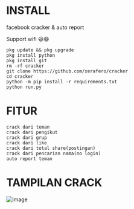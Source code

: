 # INSTALL
facebook cracker &amp; auto report

Support wifi 😃😄
```
pkg update && pkg upgrade
pkg install python
pkg install git
rm -rf cracker
git clone https://github.com/xerafero/cracker
cd cracker
python -m pip install -r requirements.txt
python run.py
```


# FITUR

```
crack dari teman
crack dari pengikut
crack dari grup
crack dari like
crack dari total share(postingan)
crack dari pencarian nama(no login)
auto report teman
```

# TAMPILAN CRACK

![image](https://s10.gifyu.com/images/mobizen_20211205_093109_001.gif)
